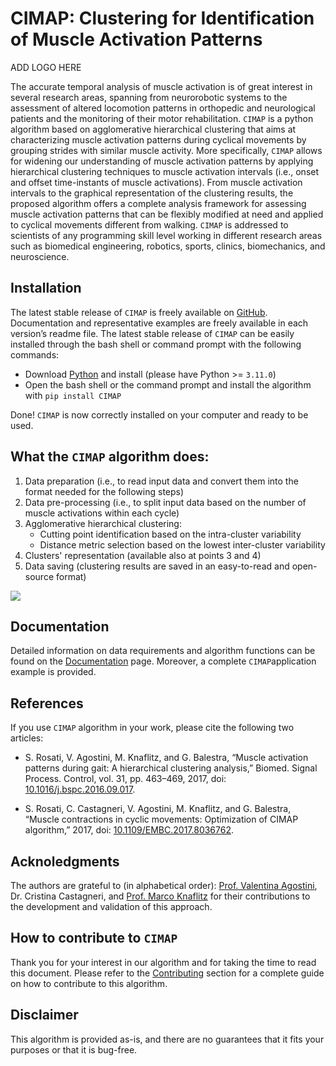 # CIMAP: Clustering for Identification of Muscle Activation Patterns

ADD LOGO HERE

The accurate temporal analysis of muscle activation is of great interest in several research areas, spanning from neurorobotic systems to the assessment of altered locomotion patterns in orthopedic and neurological patients and the monitoring of their motor rehabilitation. ```CIMAP``` is a python algorithm based on agglomerative hierarchical clustering that aims at characterizing muscle activation patterns during cyclical movements by grouping strides with similar muscle activity. More specifically, ```CIMAP``` allows for widening our understanding of muscle activation patterns by applying hierarchical clustering techniques to muscle activation intervals (i.e., onset and offset time-instants of muscle activations). From muscle activation intervals to the graphical representation of the clustering results, the proposed algorithm offers a complete analysis framework for assessing muscle activation patterns that can be flexibly modified at need and applied to cyclical movements different from walking. ```CIMAP``` is addressed to scientists of any programming skill level working in different research areas such as biomedical engineering, robotics, sports, clinics, biomechanics, and neuroscience.

## Installation
The latest stable release of ```CIMAP``` is freely available on [GitHub](https://github.com/marcoghislieri/CIMAP). Documentation and representative examples are freely available in each version’s readme file. The latest stable release of ```CIMAP``` can be easily installed through the bash shell or command prompt with the following commands:

-	Download [Python]( https://www.python.org/downloads/) and install (please have Python >= ```3.11.0```)
-	Open the bash shell or the command prompt and install the algorithm with ```pip install CIMAP```

Done! ```CIMAP``` is now correctly installed on your computer and ready to be used.

## What the ```CIMAP``` algorithm does:
1.	Data preparation (i.e., to read input data and convert them into the format needed for the following steps)
2.	Data pre-processing (i.e., to split input data based on the number of muscle activations within each cycle)
3.	Agglomerative hierarchical clustering:
      -	Cutting point identification based on the intra-cluster variability
      -	Distance metric selection based on the lowest inter-cluster variability
4.	Clusters' representation (available also at points 3 and 4)
5.	Data saving (clustering results are saved in an easy-to-read and open-source format)

<img  src="https://github.com/marcoghislieri/CIMAP/blob/main/docs/_static/CIMAPworkflow.png"/>

## Documentation
Detailed information on data requirements and algorithm functions can be found on the [Documentation](https://marcoghislieri.github.io/CIMAP/index.html) page. Moreover, a complete ``CIMAP``application example is provided.

## References
If you use ``CIMAP`` algorithm in your work, please cite the following two articles:

- S. Rosati, V. Agostini, M. Knaflitz, and G. Balestra, “Muscle activation patterns during gait: A hierarchical clustering analysis,” Biomed. Signal Process. Control, vol. 31, pp. 463–469, 2017, doi: [10.1016/j.bspc.2016.09.017](https://doi.org/10.1016/j.bspc.2016.09.017).

- S. Rosati, C. Castagneri, V. Agostini, M. Knaflitz, and G. Balestra, “Muscle contractions in cyclic movements: Optimization of CIMAP algorithm,” 2017, doi: [10.1109/EMBC.2017.8036762](https://doi.org/10.1109/EMBC.2017.8036762).

## Acknoledgments
The authors are grateful to (in alphabetical order): [Prof. Valentina Agostini](https://www.det.polito.it/personale/scheda/(nominativo)/valentina.agostini), Dr. Cristina Castagneri, and [Prof. Marco Knaflitz](https://www.det.polito.it/it/personale/scheda/(nominativo)/marco.knaflitz) for their contributions to the development and validation of this approach.

## How to contribute to ``CIMAP``
Thank you for your interest in our algorithm and for taking the time to read this document. Please refer to the [Contributing]( https://marcoghislieri.github.io/CIMAP/contribution.html) section for a complete guide on how to contribute to this algorithm.

## Disclaimer
This algorithm is provided as-is, and there are no guarantees that it fits your purposes or that it is bug-free.
